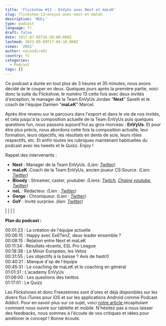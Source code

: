 ```yaml
---
title: 'Flickshow #13 - EnVyUs avec Next et maLeK'
slug: flickshow-13-envyus-avec-next-et-malek
description: 'NULL'
type: podcast
language: fr
draft: false
date: 2017-07-05T16:30:00.000Z
lastmod: 2022-05-09T17:04:18.000Z
views: '2021'
author: neLendirekt
country: fs
categories:
  - Podcast
tags: []
---
```

Ce podcast a durée en tout plus de 3 heures et 35 minutes, nous avons décidé de le couper en deux. Quelques jours après la première partie, voici donc la suite du Flickshow, le numéro 13 cette fois avec deux invités d'exception, le manager de la Team EnVyUs Jordan "**Next**" Savelli et le coach de l'équipe Damien "**maLeK**" Marcel. 

Après être revenu sur le parcours dans l'esport et dans le vie de nos invités, et cela jusqu'à la composition actuelle de la Team EnVyUs puis quelques questions fun, nous passons aujourd'hui au gros morceau : **EnVyUs**. Et pour être plus précis, nous abordons cette fois la composition actuelle, leur formation, leurs objectifs, les résultats en dents de scie, leurs rôles respectifs, etc. Et enfin toutes les rubriques maintenant habituelles du podcast avec les tweets et le Quizz. Enjoy !

Rappel des intervenants :

* **Next** : Manager de la Team EnVyUs. _(Lien: [Twitter](https://twitter.com/nV%5FNextCS))_
* **maLeK** :Coach de la Team EnVyUs, ancien joueur CS:Source. _(Lien: [Twitter](https://twitter.com/nV%5FmaLeK))_
* **Bloody** : Streamer, caster, youtuber. _(Liens: [Twitch](https://www.twitch.tv/bloodysusu%5F), [Chaine youtube](https://www.youtube.com/channel/UCC0NyiY%5FPHwuLtmH5hloHUw), [Twitter](https://twitter.com/bloodySuSu))_
* **neL** : Rédacteur. _(Lien : [Twitter](https://twitter.com/neLendirekt))_
* **Gorgo** : Chroniqueur. _(Lien : [Twitter](https://twitter.com/Gorgorot38))_
* **GoY** : Invité surprise. _(lien: [Twitter](https://twitter.com/GoY63))_

|  |
|  |

  
**Plan du podcast :**

00:01:23 : La création de l'équipe actuelle  
00:06:15 : Happy avec Ex6TenZ, deux leader ensemble ?  
00:08:15 : Relation entre Next et maLeK  
00:11:34 : Résultats récents, ESL Pro League  
00:18:38 : Le Minor Européen, les Vetos  
00:31:55 ; Les objectifs à la baisse ? Avis de hastr0  
00:40:21 : Manque d'xp de l'équipe  
00:45:31 : Le coaching de maLeK et le coaching en général  
01:01:31 : L'academy EnVyUs  
01:06:00 : Les questions des twittos  
01:17:01 : Le Quizz

Les Flickshows et donc Freezetimes sont d'ores et déjà disponibles sur les divers flux iTunes pour iOS et sur les applications Android comme Podcast Addict. Pour en savoir plus sur ce sujet, voici [notre article ](https:///flash/comment-ecouter-le-flickshow-sur-telephone-et-tablette/209)récapitulant comment nous suivre sur tablette et mobile. N'hésitez pas à nous laisser des feedbacks, nous sommes à l'écoute de vos critiques et idées pour améliorer le concept ! Bonne écoute.
